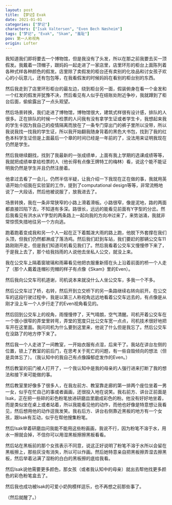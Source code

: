 ```yaml
---
layout: post
title: 【梦记】Evak
date: 2021-01-01
categories: ["梦记"]
characters: ["Isak Valtersen", "Even Bech Næsheim"]
tags: ["梦记", "Evak", "Skam", "羞耻"]
pov: 第一人称视角
origin: Lofter
---
```


我知道我们即将要去一个博物馆，但是我没有了头发，所以在那之前我要去买一顶假发。我戴着一顶帽子，跟妈妈一起走进了一家店里，店里环形的柜台上面陈列着各种式样各种颜色的假发。店里除了卖假发的柜台还有卖别的化妆品和讨女孩子欢心的小玩意儿，还有包包等，在我看假发的时候妈妈在看别的柜台别的东西。

然后我走到了店里环形柜台的最左边，绕到柜台另一面，假装俯身在看一个金发和一个红发的假发并犹豫不决，然后看见有人似乎在结账处附近争吵，我就蹲到了柜台后面，偷偷露出了一点头观望。

然后场景转换，我们走进了博物馆，博物馆很大，建筑式样很有设计感，排队的人很多。正在排队的时候一个检票的人问我有没有拿学生证或者学生卡，我想起来我的学生卡因为我自己的疫情隔离而放在了一条专门穿出门的裤子里所以没带，所以我说我找一找我的学生证，所以我开始翻我随身背着的黑色大书包，找到了我的红色本科学生证但是上面最后一个章的时间已经是一年前的了，没法用来证明我现在仍然是学生。

然后我继续翻找，找到了我最新的一张成绩单，上面有我上学期的选课成绩等等，我就把成绩单拿给检票的人（他长得有点像王牌特工的梅林）看，说这个能不能证明我仍然是学生并且仍然注册着。

他拿过去看了一会儿，仍然半信半疑，让我介绍一下我现在正在做的事，我就用英语开始介绍我在实验室的工作，提到了computational design等等，非常流畅地说了一大段话，然后他被说服了，放我进去了。

场景转换，我在一条非常狭窄的小路上滑着滑板。小路很窄，像是泥地，路的两面都直接凹陷下去，不知道有多深。路很长，远远的能看见前面有Y字型的分岔。然后我看见有洪水从Y字型的两条路上一起向我的方向冲过来了，来势汹涌，我就非常惊慌失措地往另一个方向逃。

跑着跑着变成我和另一个人一起在正下着瓢泼大雨的路上跑，他脱下外套撑在我们头顶，但我们仍然都淋成了落汤鸡。然后我们赶到车站，我们要赶的那辆公交车11路刚刚开走，但是我们知道司机看见我们了。然后我看着公交车又慢慢停下来了，于是我上去了，那个给我挡雨的人说他去坐私人公交，就没上来。

我在公交车上隔着窗玻璃和雨幕看见他把衣服重新搭在头上沿着前面的桥一个人走了（那个人戴着连帽衫兜帽的样子有点像《Skam》里的Even）。

然后我向公交车司机道谢，司机说本来就没什么人坐公交车，多我一个不多。

然后公交车过了桥，右转，然后开到立交桥下的另一条路继续右转向前开。在公交车的这段行驶过程中，我是以第三人称视角远远地看着公交车远去的，有点像是从刚才没上车一个人步行走了的Even视角看见的。

然后回到公交车上的视角，雨慢慢停了，天气晴朗，空气清醒。司机开着公交车在一个很小很窄的弄堂里转弯，弄堂的宽度只比公交车宽一点点，司机技术很好地把车开在这里面。我问司机为什么要到这里来，他说了什么但是我忘了。然后公交车在没路了的地方停下来了。

然后我一个人走进了一间教室，一开始衣服有点湿，后来干了。我站在讲台左侧的位置，锁上了教室的前后门，在思考关于死亡的问题，有一些自毁倾向的想法（但是具体忘了）。（我认知中的我自己有点像躁郁症发作的Even。）

然后教室的前门被人打开了，一个我认知中是我的母亲的人强行进来打断了我的想法和接下来可能做的事。

然后教室里好像多了很多人，在我左前方、教室靠走廊的第一排两个座位坐着一男一女，似乎在忙自己的事或者画画，还很投入地在说笑。我右前方、讲台正前面是Isak，正在把一些碎的彩色粉笔放进研磨皿里磨成彩色的粉。他没有好好地坐着，而是类似坐在桌上或者站着，所以我能看见他的动作，而他也好像是特意想让我看见，然后想用他的动作逗我发笑。我右后方、讲台右侧靠近黑板的地方有一个女孩，跟Isak有互动，似乎在帮他搜集粉笔。

然后Isak举着研磨皿问我能不能用这些粉画画，我说不行，因为粉笔不溶于水，用水一擦就会掉，不信你可以用湿黑板擦擦黑板看看。

然后站在黑板前的那个女孩表示不同意，说这正好说明了粉笔不溶于水所以会留在黑板擦上，那些灰没有消失，所以可以作画。然后她特意亲自把黑板擦弄湿去擦黑板，然后举着沾满了湿粉的白白的黑板擦的底给我看。

然后Isak说他需要更多颜色，那女孩（或者我认知中的母亲）就出去帮他找更多颜色的彩色粉笔盒去了。

然后我也成功被Isak的可爱小奶狗模样逗乐，也不再想之前那些事了。

（然后就醒了。）